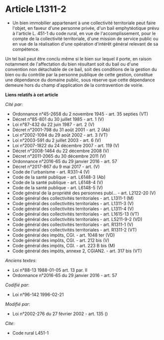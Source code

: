 # Article L1311-2

- Un bien immobilier appartenant à une collectivité territoriale peut faire l'objet, en faveur d'une personne privée, d'un
bail emphytéotique prévu à l'article L. 451-1 du code rural, en vue de l'accomplissement, pour le compte de la collectivité
territoriale, d'une mission de service public ou en vue de la réalisation d'une opération d'intérêt général relevant de sa
compétence.

Un tel bail peut être conclu même si le bien sur lequel il porte, en raison notamment de l'affectation du bien résultant soit
du bail ou d'une convention non détachable de ce bail, soit des conditions de la gestion du bien ou du contrôle par la
personne publique de cette gestion, constitue une dépendance du domaine public, sous réserve que cette dépendance demeure
hors du champ d'application de la contravention de voirie.

**Liens relatifs à cet article**

_Cité par_:

  - Ordonnance n°45-2658 du 2 novembre 1945 - art. 35 septies (VT)
  - Décret n°85-801 du 30 juillet 1985 - art. 1 (V)
  - Loi n°87-432 du 22 juin 1987 - art. 2 (V)
  - Décret n°2001-798 du 31 août 2001 - art. 2 (Ab)
  - Loi n°2002-1094 du 29 août 2002 - art. 3 (VT)
  - Loi n°2003-591 du 2 juillet 2003 - art. 6 (V)
  - Loi n°2007-1822 du 24 décembre 2007 - art. 119 (V)
  - Décret n°2008-1464 du 22 décembre 2008 (V)
  - Décret n°2011-2065 du 30 décembre 2011 (V)
  - Ordonnance n°2016-65 du 29 janvier 2016 - art. 57
  - Décret n°2017-867 du 9 mai 2017 - art. (V)
  - Code de l'urbanisme - art. R331-4 (V)
  - Code de la santé publique - art. L6148-3 (Ab)
  - Code de la santé publique - art. L6148-4 (V)
  - Code de la santé publique - art. L6148-5 (V)
  - Code général de la propriété des personnes publ... - art. L2122-20 (V)
  - Code général des collectivités territoriales - art. L1311-1 (M)
  - Code général des collectivités territoriales - art. L1311-3 (V)
  - Code général des collectivités territoriales - art. L1311-4 (V)
  - Code général des collectivités territoriales - art. L1615-13 (VT)
  - Code général des collectivités territoriales - art. L5211-9-2 (VD)
  - Code général des collectivités territoriales - art. R1311-1 (V)
  - Code général des collectivités territoriales - art. R1311-2 (VT)
  - Code général des impôts, CGI. - art. 1048 ter (VD)
  - Code général des impôts, CGI. - art. 212 bis (V)
  - Code général des impôts, CGI. - art. 223 B bis (M)
  - Code général des impôts, annexe 2, CGIAN2. - art. 317 bis (VT)

_Anciens textes_:

  - Loi n°88-13 1988-01-05 art. 13 par. II
  - Ordonnance n°2016-65 du 29 janvier 2016 - art. 57

_Codifié par_:

  - Loi n°96-142 1996-02-21

_Modifié par_:

  - Loi n°2002-276 du 27 février 2002 - art. 135 ()

_Cite_:

  - Code rural L451-1
